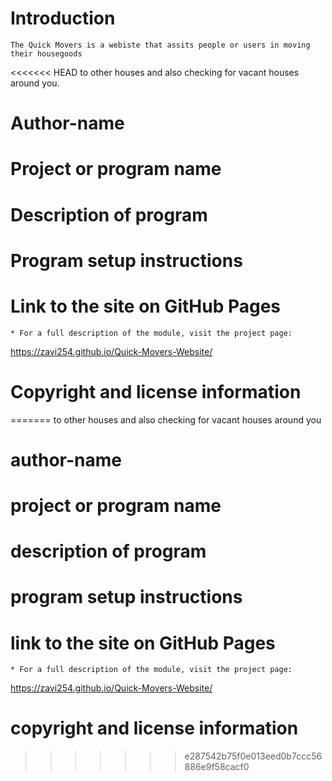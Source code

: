 # Introduction
    The Quick Movers is a webiste that assits people or users in moving their housegoods 
<<<<<<< HEAD
    to other houses and also checking for vacant houses around you.
# Author-name
# Project or program name
# Description of program
# Program setup instructions
# Link to the site on GitHub Pages
    * For a full description of the module, visit the project page:
   https://zavi254.github.io/Quick-Movers-Website/

# Copyright and license information
=======
    to other houses and also checking for vacant houses around you
    
# author-name
# project or program name
# description of program
# program setup instructions
# link to the site on GitHub Pages
    * For a full description of the module, visit the project page:
   https://zavi254.github.io/Quick-Movers-Website/

# copyright and license information
>>>>>>> e287542b75f0e013eed0b7ccc56886e9f58cacf0
